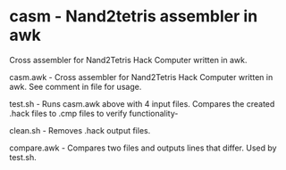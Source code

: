 # casm - Nand2tetris assembler in awk
Cross assembler for Nand2Tetris Hack Computer written in awk.

casm.awk - Cross assembler for Nand2Tetris Hack Computer written in awk.
See comment in file for usage.

test.sh - Runs casm.awk above with 4 input files. Compares the created .hack files to .cmp files to verify functionality-

clean.sh - Removes .hack output files.

compare.awk - Compares two files and outputs lines that differ. Used by test.sh.

